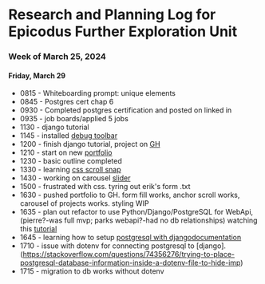 # Research and Planning Log for Epicodus Further Exploration Unit
### Week of March 25, 2024

#### Friday, March 29

* 0815 - Whiteboarding prompt: unique elements
* 0845 - Postgres cert chap 6
* 0930 - Completed postgres certification and posted on linked in
* 0935 - job boards/applied 5 jobs
* 1130 - django tutorial
* 1145 - installed [debug toolbar](https://django-debug-toolbar.readthedocs.io/en/latest/installation.html)
* 1200 - finish django tutorial, project on [GH](https://github.com/kimmykokonut/polls)
* 1210 - start on new [portfolio](https://github.com/kimmykokonut/my-portfolio)
* 1230 - basic outline completed
* 1330 - learning [css scroll snap](https://www.youtube.com/watch?v=k4EGA95ZK4o)
* 1430 - working on carousel [slider](https://www.youtube.com/watch?v=1CZhGDU5cWM)
* 1500 - frustrated with css. tyring out erik's form .txt
* 1630 - pushed portfolio to GH. form fill works, anchor scroll works, carousel of projects works. styling WIP
* 1635 - plan out refactor to use Python/Django/PostgreSQL for WebApi,(pierre?-was full mvp; parks webapi?-had no db relationships) watching this [tutorial](https://www.youtube.com/watch?v=i5JykvxUk_A)
* 1645 - learning how to setup [postgresql with django](https://dev.to/jkaylight/django-rest-framework-with-postgresql-a-crud-tutorial-1l34)[documentation](https://docs.djangoproject.com/en/5.0/ref/databases/#postgresql-notes)
* 1710 - issue with dotenv for connecting postgresql to [django].(https://stackoverflow.com/questions/74356276/trying-to-place-postgresql-database-information-inside-a-dotenv-file-to-hide-imp)
* 1715 - migration to db works without dotenv